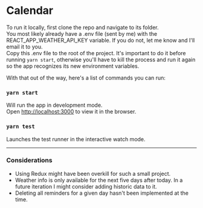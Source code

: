 # Calendar

To run it locally, first clone the repo and navigate to its folder.\
You most likely already have a .env file (sent by me) with the REACT_APP_WEATHER_API_KEY variable. If you do not, let me know and I'll email it to you.\
Copy this .env file to the root of the project. It's important to do it before running `yarn start`, otherwise you'll have to kill the process and run it again so the app recognizes its new environment variables.

With that out of the way, here's a list of commands you can run:
### `yarn start`

Will run the app in development mode.\
Open [http://localhost:3000](http://localhost:3000) to view it in the browser.

### `yarn test`

Launches the test runner in the interactive watch mode.

---
### Considerations
- Using Redux might have been overkill for such a small project.
- Weather info is only available for the next five days after today. In a future iteration I might consider adding historic data to it.
- Deleting all reminders for a given day hasn't been implemented at the time.